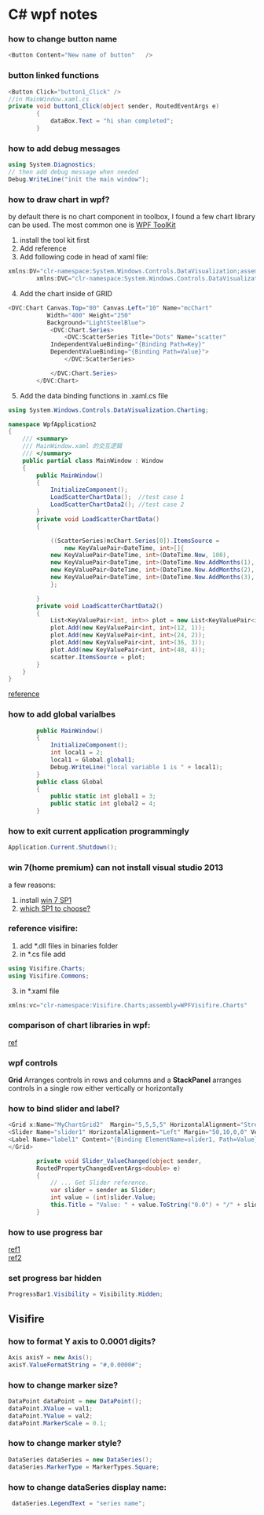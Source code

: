 C# wpf notes
======

### how to change button name

```c#
<Button Content="New name of button"   />
```

### button linked functions
```c#
<Button Click="button1_Click" />
//in MainWindow.xaml.cs
private void button1_Click(object sender, RoutedEventArgs e)
        {
            dataBox.Text = "hi shan completed";
        }
```

### how to add debug messages
```c#
using System.Diagnostics;
// then add debug message when needed
Debug.WriteLine("init the main window");
```

### how to draw chart in wpf?
by default there is no chart component in toolbox, I found a few chart library can be used.
The most common one is [WPF ToolKit](https://wpf.codeplex.com/releases/view/40535)
1. install the tool kit first
2. Add reference
3. Add following code in head of xaml file:
```c#
xmlns:DV="clr-namespace:System.Windows.Controls.DataVisualization;assembly=System.Windows.Controls.DataVisualization.Toolkit"
        xmlns:DVC="clr-namespace:System.Windows.Controls.DataVisualization.Charting;assembly=System.Windows.Controls.DataVisualization.Toolkit"
```
4. Add the chart inside of GRID
```c#
<DVC:Chart Canvas.Top="80" Canvas.Left="10" Name="mcChart"
           Width="400" Height="250"
           Background="LightSteelBlue">
            <DVC:Chart.Series>
                <DVC:ScatterSeries Title="Dots" Name="scatter"
            IndependentValueBinding="{Binding Path=Key}"
            DependentValueBinding="{Binding Path=Value}">
                </DVC:ScatterSeries>

            </DVC:Chart.Series>
        </DVC:Chart>
```
5. Add the data binding functions in .xaml.cs file
```c#
using System.Windows.Controls.DataVisualization.Charting;

namespace WpfApplication2
{
    /// <summary>
    /// MainWindow.xaml 的交互逻辑
    /// </summary>
    public partial class MainWindow : Window
    {
        public MainWindow()
        {
            InitializeComponent();
            LoadScatterChartData();  //test case 1
            LoadScatterChartData2(); //test case 2
        }
        private void LoadScatterChartData()
        {

            ((ScatterSeries)mcChart.Series[0]).ItemsSource =
                new KeyValuePair<DateTime, int>[]{
            new KeyValuePair<DateTime, int>(DateTime.Now, 100),
            new KeyValuePair<DateTime, int>(DateTime.Now.AddMonths(1), 130),
            new KeyValuePair<DateTime, int>(DateTime.Now.AddMonths(2), 150),
            new KeyValuePair<DateTime, int>(DateTime.Now.AddMonths(3), 125)
            };

        }
        private void LoadScatterChartData2()
        {
            List<KeyValuePair<int, int>> plot = new List<KeyValuePair<int, int>>();
            plot.Add(new KeyValuePair<int, int>(12, 1));
            plot.Add(new KeyValuePair<int, int>(24, 2));
            plot.Add(new KeyValuePair<int, int>(36, 3));
            plot.Add(new KeyValuePair<int, int>(48, 4));
            scatter.ItemsSource = plot;
        }
    }
}
```

[reference](http://www.c-sharpcorner.com/uploadfile/mahesh/scatter-chart-in-wpf/)

### how to add global varialbes
```c#
        public MainWindow()
        {
            InitializeComponent();
            int local1 = 2;
            local1 = Global.global1;
            Debug.WriteLine("local variable 1 is " + local1);
        }
        public class Global
        {
            public static int global1 = 3;
            public static int global2 = 4;
        }
```

### how to exit current application programmingly
```c#
Application.Current.Shutdown();
```


### win 7(home premium) can not install visual studio 2013 
a few reasons:  <br>
1. install [win 7 SP1](http://www.microsoft.com/en-us/download/details.aspx?id=5842) <br>
2. [which SP1 to choose?](http://social.technet.microsoft.com/Forums/windows/en-US/0c260197-950a-4dd7-b277-3ed033242b7a/what-files-to-download-for-w7-sp1?forum=w7itprogeneral)<br>

### reference visifire:
1. add *.dll files in binaries folder <br>
2. in *.cs file add 
```c#
using Visifire.Charts;
using Visifire.Commons;
```
3. in *.xaml file
```c#
xmlns:vc="clr-namespace:Visifire.Charts;assembly=WPFVisifire.Charts"
```

### comparison of chart libraries in wpf:
[ref](http://stackoverflow.com/a/16180699/874585)

### wpf controls

**Grid** Arranges controls in rows and columns and a **StackPanel** arranges controls in a single row either vertically or horizontally

### how to bind slider and label?
```c#
<Grid x:Name="MyChartGrid2"  Margin="5,5,5,5" HorizontalAlignment="Stretch" VerticalAlignment="Stretch">
<Slider Name="slider1" HorizontalAlignment="Left" Margin="50,10,0,0" VerticalAlignment="Top" Width="500" SmallChange="1" IsSnapToTickEnabled="True" Maximum="100" Value="49" ValueChanged="Slider_ValueChanged" />
<Label Name="label1" Content="{Binding ElementName=slider1, Path=Value}"   HorizontalAlignment="Left" Margin="589,10,0,0" VerticalAlignment="Top"/>
</Grid>

        private void Slider_ValueChanged(object sender,
        RoutedPropertyChangedEventArgs<double> e)
        {
            // ... Get Slider reference.
            var slider = sender as Slider;
            int value = (int)slider.Value;
            this.Title = "Value: " + value.ToString("0.0") + "/" + slider.Maximum;
        }
```

### how to use progress bar
[ref1](http://www.codeproject.com/Articles/38555/WPF-ProgressBar) <br>
[ref2](http://www.wpf-tutorial.com/misc-controls/the-progressbar-control/)

### set progress bar hidden

```c#
ProgressBar1.Visibility = Visibility.Hidden;
```

## Visifire

### how to format Y axis to 0.0001 digits?
```c#
Axis axisY = new Axis();
axisY.ValueFormatString = "#,0.0000#";
```

### how to change marker size?
```c#
DataPoint dataPoint = new DataPoint();
dataPoint.XValue = val1;
dataPoint.YValue = val2;
dataPoint.MarkerScale = 0.1;
```

### how to change marker style?
```c#
DataSeries dataSeries = new DataSeries();
dataSeries.MarkerType = MarkerTypes.Square;
```

### how to change dataSeries display name:
```c#
 dataSeries.LegendText = "series name";
```
